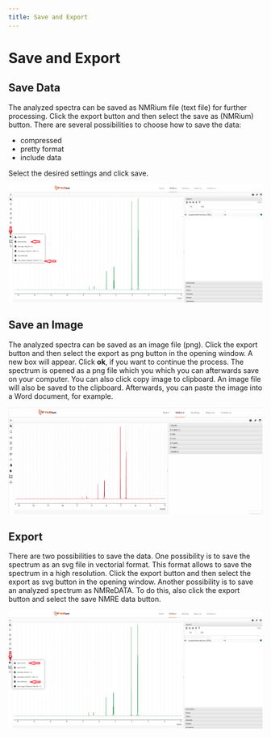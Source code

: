```yaml
---
title: Save and Export
---
```


# Save and Export

## Save Data

The analyzed spectra can be saved as NMRium file (text file) for further processing. Click the export button and then select the save as (NMRium) button. There are several possibilities to choose how to save the data:

- compressed
- pretty format
- include data

Select the desired settings and click save.

![](./Export_as_an_image.png)

## Save an Image

The analyzed spectra can be saved as an image file (png). Click the export button and then select the export as png button in the opening window. A new box will appear. Click **ok**, if you want to continue the process. The spectrum is opened as a png file which you which you can afterwards save on your computer. You can also click copy image to clipboard. An image file will also be saved to the clipboard. Afterwards, you can paste the image into a Word document, for example.

![](./export_as_png.gif)

## Export

There are two possibilities to save the data. One possibility is to save the spectrum as an svg file in vectorial format. This format allows to save the spectrum in a high resolution. Click the export button and then select the export as svg button in the opening window.
Another possibility is to save an analyzed spectrum as NMReDATA. To do this, also click the export button and select the save NMRE data button.

![](./Export.png)
